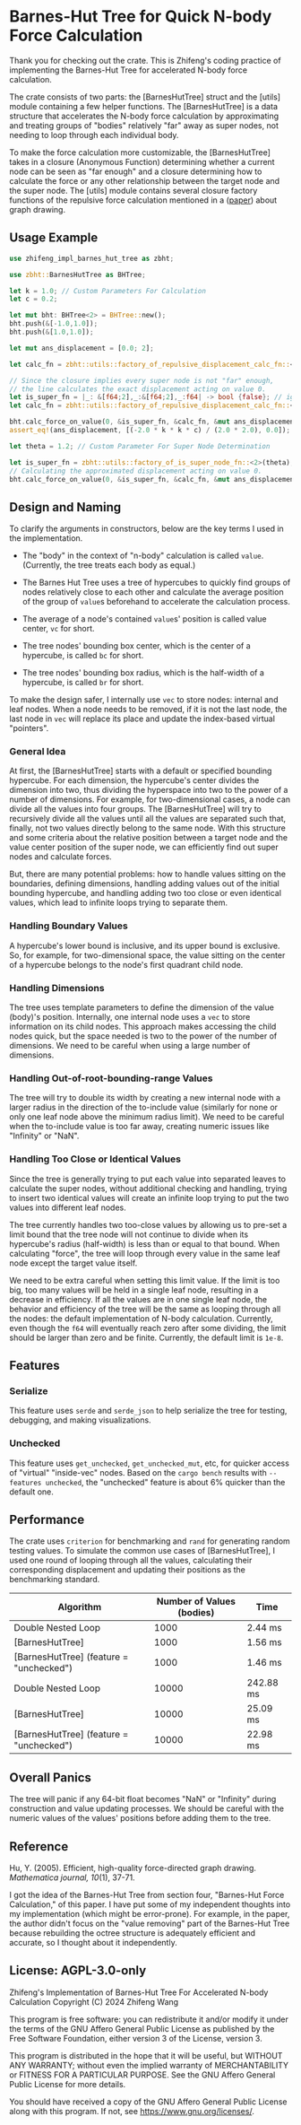 # Barnes-Hut Tree for Quick N-body Force Calculation

Thank you for checking out the crate. This is Zhifeng's coding practice of implementing the Barnes-Hut Tree for accelerated N-body force calculation.

The crate consists of two parts: the [BarnesHutTree] struct and the [utils] module containing a few helper functions. The [BarnesHutTree] is a data structure that accelerates the N-body force calculation by approximating and treating groups of "bodies" relatively "far" away as super nodes, not needing to loop through each individual body.

To make the force calculation more customizable, the [BarnesHutTree] takes in a closure (Anonymous Function) determining whether a current node can be seen as "far enough" and a closure determining how to calculate the force or any other relationship between the target node and the super node. The [utils] module contains several closure factory functions of the repulsive force calculation mentioned in a ([paper](#reference)) about graph drawing.

## Usage Example

```rust
use zhifeng_impl_barnes_hut_tree as zbht;

use zbht::BarnesHutTree as BHTree;

let k = 1.0; // Custom Parameters For Calculation
let c = 0.2;

let mut bht: BHTree<2> = BHTree::new();
bht.push(&[-1.0,1.0]);
bht.push(&[1.0,1.0]);

let mut ans_displacement = [0.0; 2];

let calc_fn = zbht::utils::factory_of_repulsive_displacement_calc_fn::<2>(k, c);

// Since the closure implies every super node is not "far" enough,
// the line calculates the exact displacement acting on value 0.
let is_super_fn = |_: &[f64;2],_:&[f64;2],_:f64| -> bool {false}; // ignoring super nodes
let calc_fn = zbht::utils::factory_of_repulsive_displacement_calc_fn::<2>(k, c);

bht.calc_force_on_value(0, &is_super_fn, &calc_fn, &mut ans_displacement);
assert_eq!(ans_displacement, [(-2.0 * k * k * c) / (2.0 * 2.0), 0.0]);

let theta = 1.2; // Custom Parameter For Super Node Determination

let is_super_fn = zbht::utils::factory_of_is_super_node_fn::<2>(theta);
// Calculating the approximated displacement acting on value 0.
bht.calc_force_on_value(0, &is_super_fn, &calc_fn, &mut ans_displacement);
```

## Design and Naming

To clarify the arguments in constructors, below are the key terms I used in the implementation.

- The "body" in the context of "n-body" calculation is called `value`. (Currently, the tree treats each body as equal.)

- The Barnes Hut Tree uses a tree of hypercubes to quickly find groups of nodes relatively close to each other and calculate the average position of the group of `value`s beforehand to accelerate the calculation process.

- The average of a node's contained `value`s' position is called value center, `vc` for short.

- The tree nodes' bounding box center, which is the center of a hypercube, is called `bc` for short.

- The tree nodes' bounding box radius, which is the half-width of a hypercube, is called `br` for short.

To make the design safer, I internally use `vec` to store nodes: internal and leaf nodes. When a node needs to be removed, if it is not the last node, the last node in `vec` will replace its place and update the index-based virtual "pointers".

### General Idea

At first, the [BarnesHutTree] starts with a default or specified bounding hypercube. For each dimension, the hypercube's center divides the dimension into two, thus dividing the hyperspace into two to the power of a number of dimensions. For example, for two-dimensional cases, a node can divide all the values into four groups. The [BarnesHutTree] will try to recursively divide all the values until all the values are separated such that, finally, not two values directly belong to the same node. With this structure and some criteria about the relative position between a target node and the value center position of the super node, we can efficiently find out super nodes and calculate forces.

But, there are many potential problems: how to handle values sitting on the boundaries, defining dimensions, handling adding values out of the initial bounding hypercube, and handling adding two too close or even identical values, which lead to infinite loops trying to separate them.

### Handling Boundary Values

A hypercube's lower bound is inclusive, and its upper bound is exclusive. So, for example, for two-dimensional space, the value sitting on the center of a hypercube belongs to the node's first quadrant child node.

### Handling Dimensions

The tree uses template parameters to define the dimension of the value (body)'s position. Internally, one internal node uses a `vec` to store information on its child nodes. This approach makes accessing the child nodes quick, but the space needed is two to the power of the number of dimensions. We need to be careful when using a large number of dimensions.

### Handling Out-of-root-bounding-range Values

The tree will try to double its width by creating a new internal node with a larger radius in the direction of the to-include value (similarly for none or only one leaf node above the minimum radius limit). We need to be careful when the to-include value is too far away, creating numeric issues like "Infinity" or "NaN".

### Handling Too Close or Identical Values

Since the tree is generally trying to put each value into separated leaves to calculate the super nodes, without additional checking and handling, trying to insert two identical values will create an infinite loop trying to put the two values into different leaf nodes.

The tree currently handles two too-close values by allowing us to pre-set a limit bound that the tree node will not continue to divide when its hypercube's radius (half-width) is less than or equal to that bound. When calculating "force", the tree will loop through every value in the same leaf node except the target value itself.

We need to be extra careful when setting this limit value. If the limit is too big, too many values will be held in a single leaf node, resulting in a decrease in efficiency. If all the values are in one single leaf node, the behavior and efficiency of the tree will be the same as looping through all the nodes: the default implementation of N-body calculation. Currently, even though the `f64` will eventually reach zero after some dividing, the limit should be larger than zero and be finite. Currently, the default limit is `1e-8`.

## Features

### Serialize

This feature uses `serde` and `serde_json` to help serialize the tree for testing, debugging, and making visualizations.

### Unchecked

This feature uses `get_unchecked`, `get_unchecked_mut`, etc, for quicker access of "virtual" "inside-vec" nodes. Based on the `cargo bench` results with `--features unchecked`, the "unchecked" feature is about 6% quicker than the default one.

## Performance

The crate uses `criterion` for benchmarking and `rand` for generating random testing values. To simulate the common use cases of [BarnesHutTree], I used one round of looping through all the values, calculating their corresponding displacement and updating their positions as the benchmarking standard.

| Algorithm                               | Number of Values (bodies) | Time      |
| --------------------------------------- | ------------------------- | --------- |
| Double Nested Loop                      | 1000                      | 2.44 ms   |
| [BarnesHutTree]                         | 1000                      | 1.56 ms   |
| [BarnesHutTree] (feature = "unchecked") | 1000                      | 1.46 ms   |
| Double Nested Loop                      | 10000                     | 242.88 ms |
| [BarnesHutTree]                         | 10000                     | 25.09 ms  |
| [BarnesHutTree] (feature = "unchecked") | 10000                     | 22.98 ms  |

## Overall Panics

The tree will panic if any 64-bit float becomes "NaN" or "Infinity" during construction and value updating processes. We should be careful with the numeric values of the values' positions before adding them to the tree.

## Reference

Hu, Y. (2005). Efficient, high-quality force-directed graph drawing. _Mathematica journal, 10_(1), 37-71.

I got the idea of the Barnes-Hut Tree from section four, "Barnes-Hut Force Calculation," of this paper. I have put some of my independent thoughts into my implementation (which might be error-prone). For example, in the paper, the author didn't focus on the "value removing" part of the Barnes-Hut Tree because rebuilding the octree structure is adequately efficient and accurate, so I thought about it independently.

## License: AGPL-3.0-only

Zhifeng's Implementation of Barnes-Hut Tree For Accelerated N-body Calculation
Copyright (C) 2024 Zhifeng Wang

This program is free software: you can redistribute it and/or modify
it under the terms of the GNU Affero General Public License as published
by the Free Software Foundation, either version 3 of the License, version 3.

This program is distributed in the hope that it will be useful,
but WITHOUT ANY WARRANTY; without even the implied warranty of
MERCHANTABILITY or FITNESS FOR A PARTICULAR PURPOSE. See the
GNU Affero General Public License for more details.

You should have received a copy of the GNU Affero General Public License
along with this program. If not, see <https://www.gnu.org/licenses/>.
